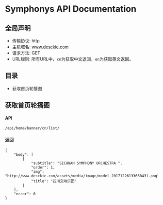 # Symphonys API Documentation

## 全局声明

* 传输协议: http
* 主机域名: www.desckie.com
* 请求方法: GET
* URL规则: 所有URL中，<code>cn</code>为获取中文返回，<code>en</code>为获取英文返回。

## 目录
* <a href="https://github.com/Lizonghang/Symphonys#获取首页轮播图" style="text-decoration:none;">获取首页轮播图</a>

## 获取首页轮播图

#### API
```
/api/home/banner/cn/list/
```

#### 返回
```
{
    "body": [
        {
            "subtitle": "SICHUAN SYMPHONY ORCHESTRA ",
            "order": 1,
            "img": "http://www.desckie.com/assets/media/image/model_20171226133630431.png",
            "title": "四川交响乐团"
        }
    ],
    "error": 0
}
```

